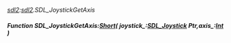 _[sdl2](../../modules/sdl2/sdl2-module.md):[sdl2](../../modules/sdl2/sdl2-module.md).SDL\_JoystickGetAxis_
##### Function SDL\_JoystickGetAxis:[Short](../../modules/wonkey/wonkey-types-short.md)( joystick_:[SDL_Joystick](../../modules/sdl2/sdl2-sdl_joystick.md) Ptr,axis_:[Int](../../modules/wonkey/wonkey-types-int.md) )
